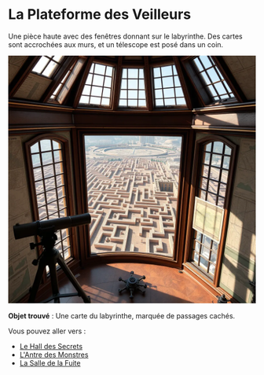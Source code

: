 # La Plateforme des Veilleurs

Une pièce haute avec des fenêtres donnant sur le labyrinthe. Des cartes sont accrochées aux murs, et un télescope est posé dans un coin.

![Plateforme des Veilleurs](../images/salle_4.webp)


**Objet trouvé** : Une carte du labyrinthe, marquée de passages cachés.

Vous pouvez aller vers :
- [Le Hall des Secrets](salle2.md)
- [L'Antre des Monstres](salle3.md)
- [La Salle de la Fuite](salle5.md)



